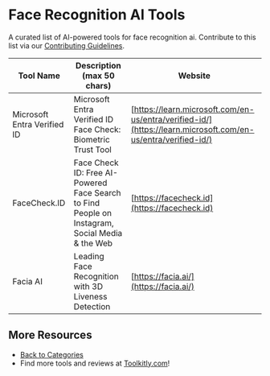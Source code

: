 # Face Recognition AI Tools

A curated list of AI-powered tools for face recognition ai. Contribute to this list via our [Contributing Guidelines](../CONTRIBUTING.md).

| Tool Name | Description (max 50 chars) | Website |
|-----------|----------------------------|---------|
| Microsoft Entra Verified ID | Microsoft Entra Verified ID Face Check: Biometric Trust Tool | [https://learn.microsoft.com/en-us/entra/verified-id/](https://learn.microsoft.com/en-us/entra/verified-id/) |
| FaceCheck.ID | Face Check ID: Free AI-Powered Face Search to Find People on Instagram, Social Media & the Web | [https://facecheck.id](https://facecheck.id) |
| Facia AI | Leading Face Recognition with 3D Liveness Detection | [https://facia.ai/](https://facia.ai/) |

## More Resources
- [Back to Categories](https://github.com/ToolkitlyAI/awesome-ai-tools/blob/master/README.md)
- Find more tools and reviews at [Toolkitly.com](https://toolkitly.com)!

